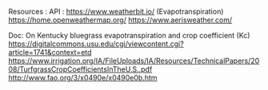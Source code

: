 Resources :
API : 
https://www.weatherbit.io/ (Evapotranspiration)
https://home.openweathermap.org/
https://www.aerisweather.com/

Doc: 
On Kentucky bluegrass evapotranspiration and crop coefficient (Kc)
https://digitalcommons.usu.edu/cgi/viewcontent.cgi?article=1741&context=etd
https://www.irrigation.org/IA/FileUploads/IA/Resources/TechnicalPapers/2008/TurfgrassCropCoefficientsInTheU.S..pdf
http://www.fao.org/3/x0490e/x0490e0b.htm
